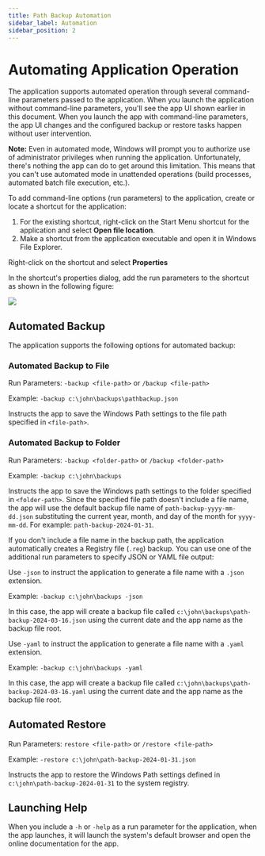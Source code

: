 ```yaml
---
title: Path Backup Automation
sidebar_label: Automation
sidebar_position: 2
---
```


# Automating Application Operation

The application supports automated operation through several command-line parameters passed to the application. When you launch the application without command-line parameters, you'll see the app UI shown earlier in this document. When you launch the app with command-line parameters, the app UI changes and the configured backup or restore tasks happen without user intervention.

**Note:** Even in automated mode, Windows will prompt you to authorize use of administrator privileges when running the application. Unfortunately, there's nothing the app can do to get around this limitation. This means that you can't use automated mode in unattended operations (build processes, automated batch file execution, etc.).

To add command-line options (run parameters) to the application, create or locate a shortcut for the application:

1. For the existing shortcut, right-click on the Start Menu shortcut for the application and select **Open file location**. 
2. Make a shortcut from the application executable and open it in Windows File Explorer.

Right-click on the shortcut and select **Properties**

In the shortcut's properties dialog, add the run parameters to the shortcut as shown in the following figure:

![](/images/pathbackup/shortcut-properties.png)

## Automated Backup

The application supports the following options for automated backup:

### Automated Backup to File

Run Parameters: `-backup <file-path>` or `/backup <file-path>`

Example: `-backup c:\john\backups\pathbackup.json`

Instructs the app to save the Windows Path settings to the file path specified in `<file-path>`.

### Automated Backup to Folder

Run Parameters: `-backup <folder-path>` or `/backup <folder-path>`

Example: `-backup c:\john\backups`

Instructs the app to save the Windows path settings to the folder specified in `<folder-path>`. Since the specified file path doesn't include a file name, the app will use the default backup file name of `path-backup-yyyy-mm-dd.json` substituting the current year, month, and day of the month for `yyyy-mm-dd`. For example: `path-backup-2024-01-31`.

If you don't include a file name in the backup path, the application automatically creates a Registry file (`.reg`) backup. You can use one of the additional run parameters to specify JSON or YAML file output:

Use `-json` to instruct the application to generate a file name with a `.json` extension. 

Example: `-backup c:\john\backups -json`

In this case, the app will create a backup file called `c:\john\backups\path-backup-2024-03-16.json` using the current date and the app name as the backup file root.

Use `-yaml` to instruct the application to generate a file name with a `.yaml` extension.

Example: `-backup c:\john\backups -yaml`

In this case, the app will create a backup file called `c:\john\backups\path-backup-2024-03-16.yaml` using the current date and the app name as the backup file root.

## Automated Restore

Run Parameters: `restore <file-path>` or `/restore <file-path>`

Example: `-restore c:\john\path-backup-2024-01-31.json`

Instructs the app to restore the Windows Path settings defined in `c:\john\path-backup-2024-01-31` to the system registry.

## Launching Help

When you include a `-h` or `-help` as a run parameter for the application, when the app launches, it will launch the system's default browser and open the online documentation for the app.